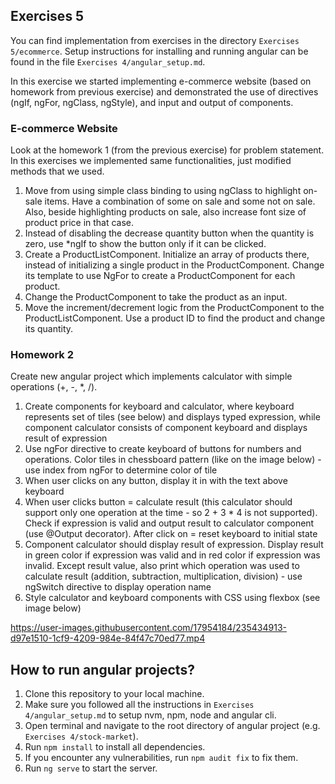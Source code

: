 ## Exercises 5

You can find implementation from exercises in the directory `Exercises 5/ecommerce`.
Setup instructions for installing and running angular can be found in the file `Exercises 4/angular_setup.md`.

In this exercise we started implementing e-commerce website (based on homework from previous exercise) and demonstrated the use of directives (ngIf, ngFor, ngClass, ngStyle), and input and output of components.

### E-commerce Website

Look at the homework 1 (from the previous exercise) for problem statement. In this exercises we implemented same functionalities, just modified methods that we used.

1. Move from using simple class binding to using ngClass to highlight on-sale items. Have a combination of some on sale and some not on sale. Also, beside highlighting products on sale, also increase font size of product price in that case.
2. Instead of disabling the decrease quantity button when the quantity is zero, use
*ngIf to show the button only if it can be clicked.
3. Create a ProductListComponent. Initialize an array of products there, instead of
initializing a single product in the ProductComponent. Change its template to use
NgFor to create a ProductComponent for each product.
4. Change the ProductComponent to take the product as an input.
5. Move the increment/decrement logic from the ProductComponent to the ProductListComponent. Use a product ID to find the product and change its quantity.


### Homework 2

Create new angular project which implements calculator with simple operations (+, -, *, /).

1. Create components for keyboard and calculator, where keyboard represents set of tiles (see below) and displays typed expression, while component calculator consists of component keyboard and displays result of expression
2. Use ngFor directive to create keyboard of buttons for numbers and operations. Color tiles in chessboard pattern (like on the image below) - use index from ngFor to determine color of tile
3. When user clicks on any button, display it in with the text above keyboard
4. When user clicks button = calculate result (this calculator should support only one operation at the time - so 2 + 3 * 4 is not supported). Check if expression is valid and output result to calculator component (use @Output decorator). After click on = reset keyboard to initial state
5. Component calculator should display result of expression. Display result in green color if expression was valid and in red color if expression was invalid. Except result value, also print which operation was used to calculate result (addition, subtraction, multiplication, division) - use ngSwitch directive to display operation name
6. Style calculator and keyboard components with CSS using flexbox (see image below)



https://user-images.githubusercontent.com/17954184/235434913-d97e1510-1cf9-4209-984e-84f47c70ed77.mp4


## How to run angular projects?

1. Clone this repository to your local machine.
2. Make sure you followed all the instructions in `Exercises 4/angular_setup.md` to setup nvm, npm, node and angular cli.
3. Open terminal and navigate to the root directory of angular project (e.g. `Exercises 4/stock-market`).
4. Run `npm install` to install all dependencies.
5. If you encounter any vulnerabilities, run `npm audit fix` to fix them.
6. Run `ng serve` to start the server.
